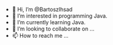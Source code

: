 - 👋 Hi, I’m @BartoszIhsad
- 👀 I’m interested in programming Java.
- 🌱 I’m currently learning Java.
- 💞️ I’m looking to collaborate on ...
- 📫 How to reach me ...

<!---
BartoszIhsad/BartoszIhsad is a ✨ special ✨ repository because its `README.md` (this file) appears on your GitHub profile.
You can click the Preview link to take a look at your changes.
--->

